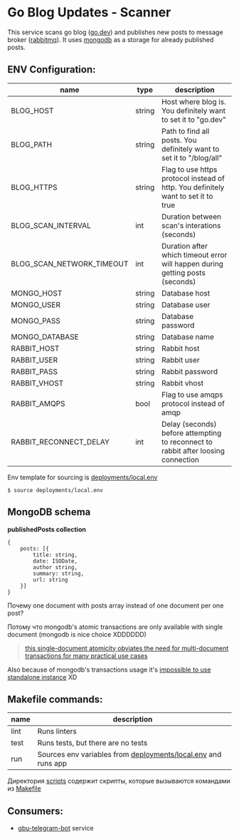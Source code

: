 # Go Blog Updates - Scanner
This service scans go blog ([go.dev](https://go.dev)) and publishes new posts to message broker ([rabbitmq](https://www.rabbitmq.com/)).
It uses [mongodb](https://www.mongodb.com/) as a storage for already published posts.

## ENV Configuration:
| name                      | type   | description                                                                        |
| ------------------------- | ------ | ---------------------------------------------------------------------------------- |
| BLOG_HOST                 | string | Host where blog is. You definitely want to set it to "go.dev"                      |
| BLOG_PATH                 | string | Path to find all posts. You definitely want to set it to "/blog/all"               |
| BLOG_HTTPS                | string | Flag to use https protocol instead of http. You definitely want to set it to true  |
| BLOG_SCAN_INTERVAL        | int    | Duration between scan's interations (seconds)                                      |
| BLOG_SCAN_NETWORK_TIMEOUT | int    | Duration after which timeout error will happen during getting posts (seconds)      |
| MONGO_HOST                | string | Database host                                                                      |
| MONGO_USER                | string | Database user                                                                      |
| MONGO_PASS                | string | Database password                                                                  |
| MONGO_DATABASE            | string | Database name                                                                      |
| RABBIT_HOST               | string | Rabbit host                                                                        |
| RABBIT_USER               | string | Rabbit user                                                                        |
| RABBIT_PASS               | string | Rabbit password                                                                    |
| RABBIT_VHOST              | string | Rabbit vhost                                                                       |
| RABBIT_AMQPS              | bool   | Flag to use amqps protocol instead of amqp                                         |
| RABBIT_RECONNECT_DELAY    | int    | Delay (seconds) before attempting to reconnect to rabbit after loosing connection  |

Env template for sourcing is [deployments/local.env](deployments/local.env)
```
$ source deployments/local.env
```

## MongoDB schema
**publishedPosts collection**
```
{
    posts: [{
        title: string,
        date: ISODate,
        author string,
        summary: string,
        url: string
    }]
}
```
Почему one document with posts array instead of one document per one post?

Потому что mongodb's atomic transactions are only available with single document (mongodb is nice choice XDDDDDD) <!-- или я просто ничего не понял -->

> [this single-document atomicity obviates the need for multi-document transactions for many practical use cases](https://docs.mongodb.com/manual/core/transactions/#transactions)

Also because of mongodb's transactions usage it's [impossible to use standalone instance](https://docs.mongodb.com/manual/core/transactions/#feature-compatibility-version--fcv-) XD

## Makefile commands:
| name | description                                                                            |
| ---- | -------------------------------------------------------------------------------------- |
| lint | Runs linters                                                                           |
| test | Runs tests, but there are no tests                                                     |
| run  | Sources env variables from [deployments/local.env](deployments/local.env) and runs app |

Директория [scripts](/scripts) содержит скрипты, которые вызываются командами из [Makefile](Makefile)

## Consumers:
 - [gbu-telegram-bot](https://github.com/don2quixote/gbu-telegram-bot) service